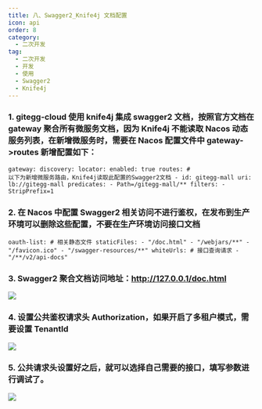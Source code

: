 ```yaml
---
title: 八、Swagger2_Knife4j 文档配置
icon: api
order: 8
category:
  - 二次开发
tag:
  - 二次开发
  - 开发
  - 使用
  - Swagger2
  - Knife4j
---
```


### 1. gitegg-cloud 使用 knife4j 集成 swagger2 文档，按照官方文档在 gateway 聚合所有微服务文档，因为 Knife4j 不能读取 Nacos 动态服务列表，在新增微服务时，需要在 Nacos 配置文件中 gateway->routes 新增配置如下：

```vue
gateway: discovery: locator: enabled: true routes: #
以下为新增微服务路由，Knife4j读取此配置的Swagger2文档 - id: gitegg-mall uri:
lb://gitegg-mall predicates: - Path=/gitegg-mall/** filters: - StripPrefix=1
```

### 2. 在 Nacos 中配置 Swagger2 相关访问不进行鉴权，在发布到生产环境可以删除这些配置，不要在生产环境访问接口文档

```vue
oauth-list: # 相关静态文件 staticFiles: - "/doc.html" - "/webjars/**" -
"/favicon.ico" - "/swagger-resources/**" whiteUrls: # 接口查询请求 -
"/**/v2/api-docs"
```

### 3. Swagger2 聚合文档访问地址：http://127.0.0.1/doc.html

![](https://cdn.gitegg.com/cloud/docs/images/20230414152009.png)

### 4. 设置公共鉴权请求头 Authorization，如果开启了多租户模式，需要设置 TenantId

![](https://cdn.gitegg.com/cloud/docs/images/20230414152025.png)

### 5. 公共请求头设置好之后，就可以选择自己需要的接口，填写参数进行调试了。

![](https://cdn.gitegg.com/cloud/docs/images/20230414152039.png)
